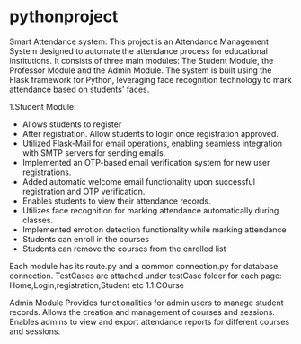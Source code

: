 # pythonproject
Smart Attendance system:
This project is an Attendance Management System designed to automate the attendance process for educational institutions. It consists of three main modules: The Student Module, the Professor Module and the Admin Module. The system is built using the Flask framework for Python, leveraging face recognition technology to mark attendance based on students' faces.

1.Student Module:
- Allows students to register 
- After registration. Allow students to login once registration approved.
- Utilized Flask-Mail for email operations, enabling seamless integration with SMTP servers for sending emails.
- Implemented an OTP-based email verification system for new user registrations.
- Added automatic welcome email functionality upon successful registration and OTP verification. 
- Enables students to view their attendance records.
- Utilizes face recognition for marking attendance automatically during classes.
- Implemented emotion detection functionality while marking attendance
- Students can enroll in the courses
- Students can remove the courses from the enrolled list


Each module has its route.py and a common connection.py for database connection.
TestCases are attached under testCase folder for each page: Home,Login,registration,Student etc
1.1:COurse

Admin Module
Provides functionalities for admin users to manage student records.
Allows the creation and management of courses and sessions.
Enables admins to view and export attendance reports for different courses and sessions.
 